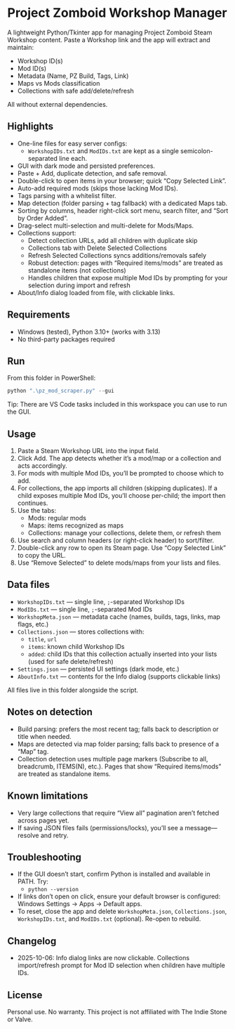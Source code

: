 # Project Zomboid Workshop Manager

A lightweight Python/Tkinter app for managing Project Zomboid Steam Workshop content. Paste a Workshop link and the app will extract and maintain:

- Workshop ID(s)
- Mod ID(s)
- Metadata (Name, PZ Build, Tags, Link)
- Maps vs Mods classification
- Collections with safe add/delete/refresh

All without external dependencies.

## Highlights

- One-line files for easy server configs:
	- `WorkshopIDs.txt` and `ModIDs.txt` are kept as a single semicolon-separated line each.
- GUI with dark mode and persisted preferences.
- Paste + Add, duplicate detection, and safe removal.
- Double-click to open items in your browser; quick “Copy Selected Link”.
- Auto-add required mods (skips those lacking Mod IDs).
- Tags parsing with a whitelist filter.
- Map detection (folder parsing + tag fallback) with a dedicated Maps tab.
- Sorting by columns, header right-click sort menu, search filter, and “Sort by Order Added”.
- Drag-select multi-selection and multi-delete for Mods/Maps.
- Collections support:
	- Detect collection URLs, add all children with duplicate skip
	- Collections tab with Delete Selected Collections
	- Refresh Selected Collections syncs additions/removals safely
	- Robust detection: pages with “Required items/mods” are treated as standalone items (not collections)
	- Handles children that expose multiple Mod IDs by prompting for your selection during import and refresh
- About/Info dialog loaded from file, with clickable links.

## Requirements

- Windows (tested), Python 3.10+ (works with 3.13)
- No third-party packages required

## Run

From this folder in PowerShell:

```powershell
python ".\pz_mod_scraper.py" --gui
```

Tip: There are VS Code tasks included in this workspace you can use to run the GUI.

## Usage

1. Paste a Steam Workshop URL into the input field.
2. Click Add. The app detects whether it’s a mod/map or a collection and acts accordingly.
3. For mods with multiple Mod IDs, you’ll be prompted to choose which to add.
4. For collections, the app imports all children (skipping duplicates). If a child exposes multiple Mod IDs, you’ll choose per-child; the import then continues.
5. Use the tabs:
	 - Mods: regular mods
	 - Maps: items recognized as maps
	 - Collections: manage your collections, delete them, or refresh them
6. Use search and column headers (or right-click header) to sort/filter.
7. Double-click any row to open its Steam page. Use “Copy Selected Link” to copy the URL.
8. Use “Remove Selected” to delete mods/maps from your lists and files.

## Data files

- `WorkshopIDs.txt` — single line, `;`-separated Workshop IDs
- `ModIDs.txt` — single line, `;`-separated Mod IDs
- `WorkshopMeta.json` — metadata cache (names, builds, tags, links, map flags, etc.)
- `Collections.json` — stores collections with:
	- `title`, `url`
	- `items`: known child Workshop IDs
	- `added`: child IDs that this collection actually inserted into your lists (used for safe delete/refresh)
- `Settings.json` — persisted UI settings (dark mode, etc.)
- `AboutInfo.txt` — contents for the Info dialog (supports clickable links)

All files live in this folder alongside the script.

## Notes on detection

- Build parsing: prefers the most recent tag; falls back to description or title when needed.
- Maps are detected via map folder parsing; falls back to presence of a “Map” tag.
- Collection detection uses multiple page markers (Subscribe to all, breadcrumb, ITEMS(N), etc.). Pages that show “Required items/mods” are treated as standalone items.

## Known limitations

- Very large collections that require “View all” pagination aren’t fetched across pages yet.
- If saving JSON files fails (permissions/locks), you’ll see a message—resolve and retry.

## Troubleshooting

- If the GUI doesn’t start, confirm Python is installed and available in PATH. Try:
	- `python --version`
- If links don’t open on click, ensure your default browser is configured: Windows Settings → Apps → Default apps.
- To reset, close the app and delete `WorkshopMeta.json`, `Collections.json`, `WorkshopIDs.txt`, and `ModIDs.txt` (optional). Re-open to rebuild.

## Changelog

- 2025-10-06: Info dialog links are now clickable. Collections import/refresh prompt for Mod ID selection when children have multiple IDs.

## License

Personal use. No warranty. This project is not affiliated with The Indie Stone or Valve.
